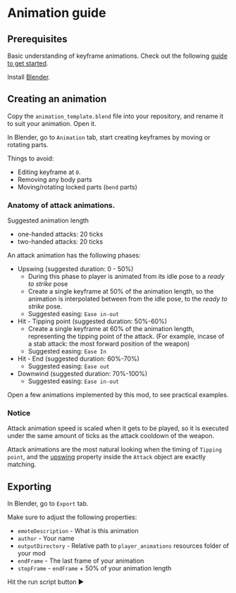 # Animation guide

## Prerequisites

Basic understanding of keyframe animations. Check out the following [guide to get started](https://www.youtube.com/watch?v=SZJswvw9wEs).

Install [Blender](https://www.blender.org/download/).

## Creating an animation

Copy the `animation_template.blend` file into your repository, and rename it to suit your animation. Open it.

In Blender, go to `Animation` tab, start creating keyframes by moving or rotating parts.

Things to avoid:
- Editing keyframe at `0`.
- Removing any body parts
- Moving/rotating locked parts (`bend` parts)


### Anatomy of attack animations.

Suggested animation length
- one-handed attacks: 20 ticks
- two-handed attacks: 20 ticks

An attack animation has the following phases:
- Upswing (suggested duration: 0 - 50%)
  - During this phase to player is animated from its idle pose to a _ready to strike_ pose
  - Create a single keyframe at 50% of the animation length, so the animation is interpolated between from the idle pose, to the _ready to strike_ pose.
  - Suggested easing: `Ease in-out`
- Hit - Tipping point (suggested duration: 50%-60%)
  - Create a single keyframe at 60% of the animation length, representing the tipping point of the attack. (For example, incase of a stab attack: the most forward position of the weapon)
  - Suggested easing: `Ease In`
- Hit - End (suggested duration: 60%-70%)
  - Suggested easing: `Ease out`
- Downwind (suggested duration: 70%-100%) 
  - Suggested easing: `Ease in-out`

Open a few animations implemented by this mod, to see practical examples.

### Notice

Attack animation speed is scaled when it gets to be played, so it is executed under the same amount of ticks as the attack cooldown of the weapon.

Attack animations are the most natural looking when the timing of `Tipping point`, and the [upswing](../src/main/java/net/bettercombat/api/WeaponAttributes.java#L103) property inside the `Attack` object are exactly matching.

## Exporting

In Blender, go to `Export` tab.

Make sure to adjust the following properties:

- `emoteDescription` - What is this animation
- `author` - Your name
- `outputDirectory` - Relative path to `player_animations` resources folder of your mod
- `endFrame` - The last frame of your animation
- `stopFrame` - `endFrame` + 50% of your animation length

Hit the run script button ▶️